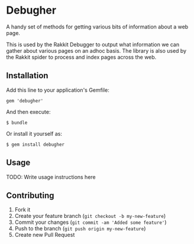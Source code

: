 # Debugher

A handy set of methods for getting various bits of information about a web page.

This is used by the Rakkit Debugger to output what information we can gather about various pages on an adhoc basis.
The library is also used by the Rakkit spider to process and index pages across the web.

## Installation

Add this line to your application's Gemfile:

    gem 'debugher'

And then execute:

    $ bundle

Or install it yourself as:

    $ gem install debugher

## Usage

TODO: Write usage instructions here

## Contributing

1. Fork it
2. Create your feature branch (`git checkout -b my-new-feature`)
3. Commit your changes (`git commit -am 'Added some feature'`)
4. Push to the branch (`git push origin my-new-feature`)
5. Create new Pull Request

